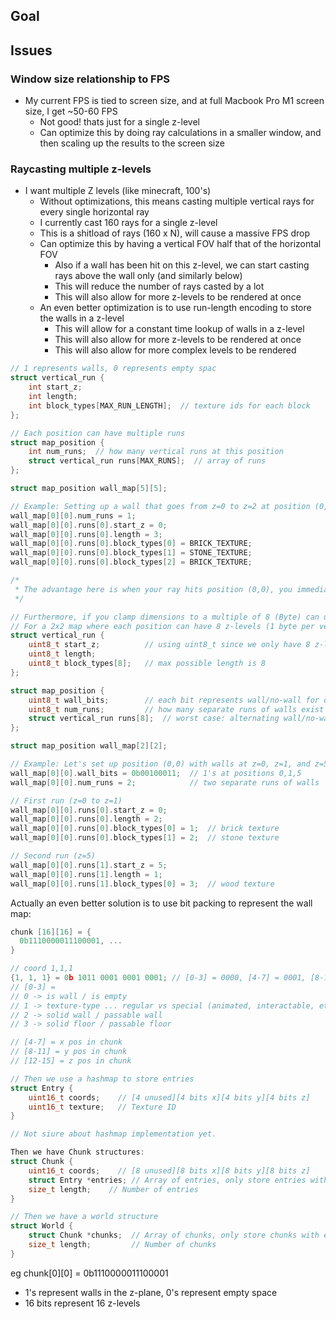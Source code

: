 ## Goal

## Issues
### Window size relationship to FPS
- My current FPS is tied to screen size, and at full Macbook Pro M1 screen size, I get ~50-60 FPS
    - Not good! thats just for a single z-level
    - Can optimize this by doing ray calculations in a smaller window, and then scaling up the results to the screen size

### Raycasting multiple z-levels
- I want multiple Z levels (like minecraft, 100's)
  - Without optimizations, this means casting multiple vertical rays for every single horizontal ray
  - I currently cast 160 rays for a single z-level
  - This is a shitload of rays (160 x N), will cause a massive FPS drop
  - Can optimize this by having a vertical FOV half that of the horizontal FOV
    - Also if a wall has been hit on this z-level, we can start casting rays above the wall only (and similarly below)
    - This will reduce the number of rays casted by a lot
    - This will also allow for more z-levels to be rendered at once
  - An even better optimization is to use run-length encoding to store the walls in a z-level
    - This will allow for a constant time lookup of walls in a z-level
    - This will also allow for more z-levels to be rendered at once
    - This will also allow for more complex levels to be rendered

```c
// 1 represents walls, 0 represents empty spac
struct vertical_run {
    int start_z;
    int length;
    int block_types[MAX_RUN_LENGTH];  // texture ids for each block
};

// Each position can have multiple runs
struct map_position {
    int num_runs;  // how many vertical runs at this position
    struct vertical_run runs[MAX_RUNS];  // array of runs
};

struct map_position wall_map[5][5];

// Example: Setting up a wall that goes from z=0 to z=2 at position (0,0)
wall_map[0][0].num_runs = 1;
wall_map[0][0].runs[0].start_z = 0;
wall_map[0][0].runs[0].length = 3;
wall_map[0][0].runs[0].block_types[0] = BRICK_TEXTURE;
wall_map[0][0].runs[0].block_types[1] = STONE_TEXTURE;
wall_map[0][0].runs[0].block_types[2] = BRICK_TEXTURE;

/*
 * The advantage here is when your ray hits position (0,0), you immediately know there's a solid wall from z=0 to z=2, and exactly what * textures to use, without having to cast individual rays for each z-level.
 */

// Furthermore, if you clamp dimensions to a multiple of 8 (Byte) can use bit packing to save space eg:
// For a 2x2 map where each position can have 8 z-levels (1 byte per vertical column)
struct vertical_run {
    uint8_t start_z;          // using uint8_t since we only have 8 z-levels
    uint8_t length;
    uint8_t block_types[8];   // max possible length is 8
};

struct map_position {
    uint8_t wall_bits;        // each bit represents wall/no-wall for one z-level
    uint8_t num_runs;         // how many separate runs of walls exist
    struct vertical_run runs[8];  // worst case: alternating wall/no-wall = 8 runs
};

struct map_position wall_map[2][2];

// Example: Let's set up position (0,0) with walls at z=0, z=1, and z=5
wall_map[0][0].wall_bits = 0b00100011;  // 1's at positions 0,1,5
wall_map[0][0].num_runs = 2;            // two separate runs of walls

// First run (z=0 to z=1)
wall_map[0][0].runs[0].start_z = 0;
wall_map[0][0].runs[0].length = 2;
wall_map[0][0].runs[0].block_types[0] = 1;  // brick texture
wall_map[0][0].runs[0].block_types[1] = 2;  // stone texture

// Second run (z=5)
wall_map[0][0].runs[1].start_z = 5;
wall_map[0][0].runs[1].length = 1;
wall_map[0][0].runs[1].block_types[0] = 3;  // wood texture
```

Actually an even better solution is to use bit packing to represent the wall map:

```c
chunk [16][16] = {
  0b1110000011100001, ...
}

// coord 1,1,1
{1, 1, 1} = 0b 1011 0001 0001 0001; // [0-3] = 0000, [4-7] = 0001, [8-11] = 0001, [12-15] = 0001
// [0-3] =
// 0 -> is wall / is empty
// 1 -> texture-type ... regular vs special (animated, interactable, etc)
// 2 -> solid wall / passable wall
// 3 -> solid floor / passable floor

// [4-7] = x pos in chunk
// [8-11] = y pos in chunk
// [12-15] = z pos in chunk

// Then we use a hashmap to store entries
struct Entry {
    uint16_t coords;    // [4 unused][4 bits x][4 bits y][4 bits z]
    uint16_t texture;   // Texture ID
}

// Not siure about hashmap implementation yet.

Then we have Chunk structures:
struct Chunk {
    uint16_t coords;    // [8 unused][8 bits x][8 bits y][8 bits z]
    struct Entry *entries; // Array of entries, only store entries with walls
    size_t length;    // Number of entries
}

// Then we have a world structure
struct World {
    struct Chunk *chunks;  // Array of chunks, only store chunks with entries
    size_t length;         // Number of chunks
}

```

eg chunk[0][0] = 0b1110000011100001
  - 1's represent walls in the z-plane, 0's represent empty space
  - 16 bits represent 16 z-levels